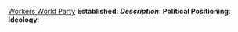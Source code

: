 
[Workers World Party](https://en.wikipedia.org/wiki/Workers_World_Party)
**Established**:
***Description***: 
**Political Positioning**:
**Ideology**: